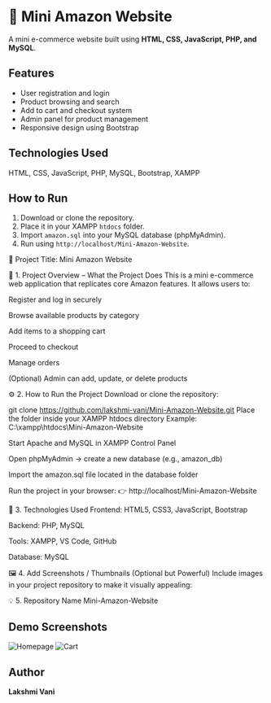 # 🛒 Mini Amazon Website

A mini e-commerce website built using **HTML, CSS, JavaScript, PHP, and MySQL**.

## Features
- User registration and login
- Product browsing and search
- Add to cart and checkout system
- Admin panel for product management
- Responsive design using Bootstrap

## Technologies Used
HTML, CSS, JavaScript, PHP, MySQL, Bootstrap, XAMPP

## How to Run
1. Download or clone the repository.
2. Place it in your XAMPP `htdocs` folder.
3. Import `amazon.sql` into your MySQL database (phpMyAdmin).
4. Run using `http://localhost/Mini-Amazon-Website`.


🛒 Project Title:
Mini Amazon Website

📘 1. Project Overview – What the Project Does
This is a mini e-commerce web application that replicates core Amazon features.
It allows users to:

Register and log in securely

Browse available products by category

Add items to a shopping cart

Proceed to checkout

Manage orders

(Optional) Admin can add, update, or delete products

⚙️ 2. How to Run the Project
Download or clone the repository:

git clone https://github.com/lakshmi-vani/Mini-Amazon-Website.git
Place the folder inside your XAMPP htdocs directory
Example:
C:\xampp\htdocs\Mini-Amazon-Website

Start Apache and MySQL in XAMPP Control Panel

Open phpMyAdmin → create a new database (e.g., amazon_db)

Import the amazon.sql file located in the database folder

Run the project in your browser:
👉 http://localhost/Mini-Amazon-Website

🧠 3. Technologies Used
Frontend: HTML5, CSS3, JavaScript, Bootstrap

Backend: PHP, MySQL

Tools: XAMPP, VS Code, GitHub

Database: MySQL

🖼️ 4. Add Screenshots / Thumbnails (Optional but Powerful)
Include images in your project repository to make it visually appealing:




💡 5.  Repository Name
Mini-Amazon-Website

## Demo Screenshots
![Homepage](images/homepage.png)
![Cart](images/cart.png)

## Author
**Lakshmi Vani**
